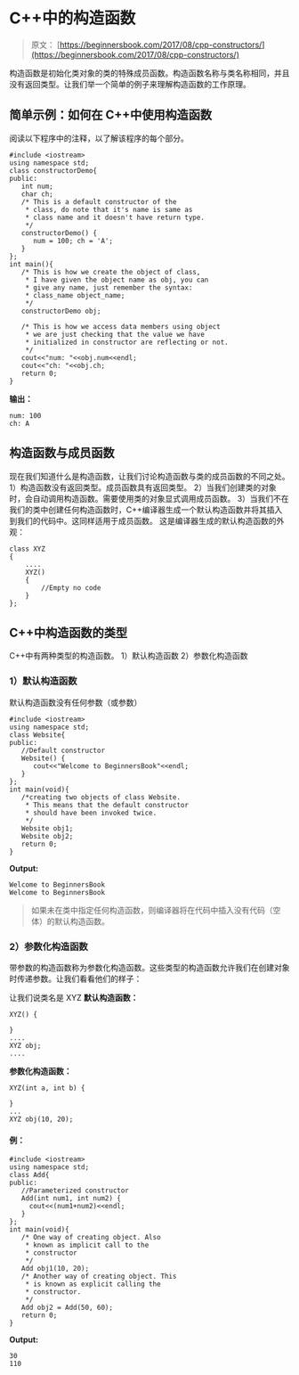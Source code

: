 # C++中的构造函数

> 原文： [https://beginnersbook.com/2017/08/cpp-constructors/](https://beginnersbook.com/2017/08/cpp-constructors/)

构造函数是初始化类对象的类的特殊成员函数。构造函数名称与类名称相同，并且没有返回类型。让我们举一个简单的例子来理解构造函数的工作原理。

## 简单示例：如何在 C++中使用构造函数

阅读以下程序中的注释，以了解该程序的每个部分。

```
#include <iostream>
using namespace std;
class constructorDemo{
public:
   int num;
   char ch;
   /* This is a default constructor of the
    * class, do note that it's name is same as
    * class name and it doesn't have return type.
    */
   constructorDemo() {
      num = 100; ch = 'A';
   }
};
int main(){
   /* This is how we create the object of class,
    * I have given the object name as obj, you can
    * give any name, just remember the syntax:
    * class_name object_name;
    */
   constructorDemo obj;

   /* This is how we access data members using object
    * we are just checking that the value we have
    * initialized in constructor are reflecting or not.
    */
   cout<<"num: "<<obj.num<<endl;
   cout<<"ch: "<<obj.ch;
   return 0;
}
```

**输出：**

```
num: 100
ch: A
```

## 构造函数与成员函数

现在我们知道什么是构造函数，让我们讨论构造函数与类的成员函数的不同之处。
1）构造函数没有返回类型。成员函数具有返回类型。
2）当我们创建类的对象时，会自动调用构造函数。需要使用类的对象显式调用成员函数。
3）当我们不在我们的类中创建任何构造函数时，C++编译器生成一个默认构造函数并将其插入到我们的代码中。这同样适用于成员函数。
这是编译器生成的默认构造函数的外观：

```
class XYZ
{ 
    ....
    XYZ()
    {
        //Empty no code
    }
};

```

## C++中构造函数的类型

C++中有两种类型的构造函数。 1）默认构造函数 2）参数化构造函数

### 1）默认构造函数

默认构造函数没有任何参数（或参数）

```
#include <iostream>
using namespace std;
class Website{
public:
   //Default constructor
   Website() {
      cout<<"Welcome to BeginnersBook"<<endl;
   }
};
int main(void){
   /*creating two objects of class Website.
    * This means that the default constructor
    * should have been invoked twice.
    */
   Website obj1;
   Website obj2;
   return 0;
}
```

**Output:**

```
Welcome to BeginnersBook
Welcome to BeginnersBook
```

> 如果未在类中指定任何构造函数，则编译器将在代码中插入没有代码（空体）的默认构造函数。

### 2）参数化构造函数

带参数的构造函数称为参数化构造函数。这些类型的构造函数允许我们在创建对象时传递参数。让我们看看他们的样子：

让我们说类名是 XYZ
**默认构造函数：**

```
XYZ() {

}
....
XYZ obj;
....
```

**参数化构造函数：**

```
XYZ(int a, int b) {

}
...
XYZ obj(10, 20);
```

#### 例：

```
#include <iostream>
using namespace std;
class Add{
public:
   //Parameterized constructor
   Add(int num1, int num2) {
     cout<<(num1+num2)<<endl;
   }
};
int main(void){
   /* One way of creating object. Also
    * known as implicit call to the
    * constructor
    */
   Add obj1(10, 20);
   /* Another way of creating object. This
    * is known as explicit calling the
    * constructor.
    */
   Add obj2 = Add(50, 60);
   return 0;
}
```

**Output:**

```
30
110
```